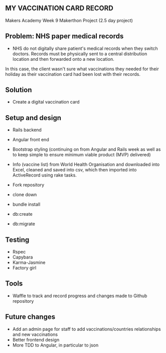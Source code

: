 MY VACCINATION CARD RECORD
--------------------------

Makers Academy Week 9 Makerthon Project (2.5 day project)

Problem: NHS paper medical records
-----------------------------------
* NHS do not digitally share patient's medical records when they switch doctors. Records must be physically sent to a central distribution location and then forwarded onto a new location.

In this case, the client wasn't sure what vaccinations they needed for their holiday as their vaccination card had been lost with their records.

Solution
---------
* Create a digital vaccination card

Setup and design
----------------
* Rails backend
* Angular front end
* Bootstrap styling
(continuing on from Angular and Rails week as well as to keep simple to ensure minimum viable product (MVP) delivered)
* Info (vaccine list) from World Health Organisation and downloaded into Excel, cleaned and saved into csv, which then imported into ActiveRecord using rake tasks.

* Fork repository
* clone down
* bundle install
* db:create
* db:migrate

Testing
-------
* Rspec
* Capybara
* Karma-Jasmine
* Factory girl

Tools
------
* Waffle to track and record progress and changes made to Github repository

Future changes
--------------
* Add an admin page for staff to add vaccinations/countries relationships and new vaccinations
* Better frontend design
* More TDD to Angular, in particular to json
